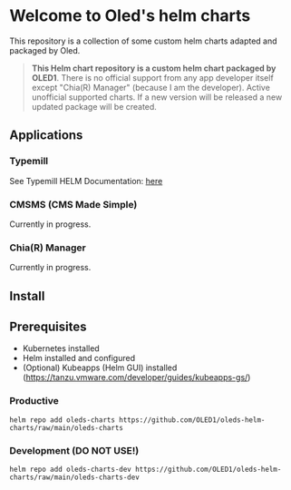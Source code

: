 # Welcome to **Oled's helm charts**
This repository is a collection of some custom helm charts adapted and packaged by Oled.

> **This Helm chart repository is a custom helm chart packaged by OLED1**.
> There is no official support from any app developer itself except "Chia(R) Manager" (because I am the developer).
> Active unofficial supported charts. If a new version will be released a new updated package will be created.

## Applications
### Typemill
See Typemill HELM Documentation: [here](https://github.com/OLED1/oleds-helm-charts/blob/main/helm-development/typemill/README.md)

### CMSMS (CMS Made Simple)
Currently in progress.

### Chia(R) Manager
Currently in progress.

## Install
## Prerequisites
- Kubernetes installed
- Helm installed and configured
- (Optional) Kubeapps (Helm GUI) installed (https://tanzu.vmware.com/developer/guides/kubeapps-gs/)

### Productive
```
helm repo add oleds-charts https://github.com/OLED1/oleds-helm-charts/raw/main/oleds-charts
```
### Development (DO NOT USE!)
```
helm repo add oleds-charts-dev https://github.com/OLED1/oleds-helm-charts/raw/main/oleds-charts-dev
```